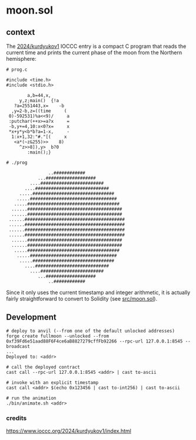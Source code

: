 # moon.sol

## context

The [2024/kurdyukov1](https://www.ioccc.org/2024/kurdyukov1/index.html) IOCCC entry is a compact C program that reads the current time and prints the current phase of the moon from the Northern hemisphere:

```
# prog.c

#include <time.h>
#include <stdio.h>

        a,b=44,x,
     y,z;main()  {!a
   ?a=2551443,x=    -b
  ,y=2-b,z=((time     (
 0)-592531)%a<<9)/     a
 :putchar(++x>=a?x     =
 -b,y+=4,10:x<0?x=     x
 *x+y*y<b*b?a=1-x,     -
  1:x+1,32:"#."[(     x
   <a*(~z&255)>>    8)
     ^z>>8]),y>  b?0
        :main();}
```

```
# ./prog

                ..############
            ...###################
         ....########################
       ....############################
     .....###############################
    .....#################################
   .....###################################
  ......####################################
  ......####################################
 ......######################################
 ......######################################
 ......######################################
 ......######################################
  ......####################################
  ......####################################
   .....###################################
    .....#################################
     .....###############################
       ....############################
         ....########################
            ...###################
                ..############
```

Since it only uses the current timestamp and integer arithmetic, it is actually fairly straightforward to convert to Solidity (see [src/moon.sol](https://github.com/0xkarmacoma/moon.sol/blob/main/src/moon.sol)).



## Development

```
# deploy to anvil (--from one of the default unlocked addresses)
forge create fullmoon --unlocked --from 0xf39Fd6e51aad88F6F4ce6aB8827279cffFb92266 --rpc-url 127.0.0.1:8545 --broadcast
...
Deployed to: <addr>

# call the deployed contract
cast call --rpc-url 127.0.0.1:8545 <addr> | cast to-ascii

# invoke with an explicit timestamp
cast call <addr> $(echo 0x123456 | cast to-int256) | cast to-ascii

# run the animation
./bin/animate.sh <addr>

```

### credits

https://www.ioccc.org/2024/kurdyukov1/index.html
